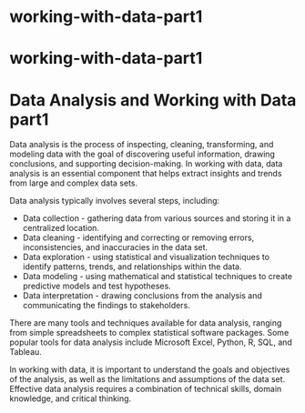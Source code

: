 # working-with-data-part1
# working-with-data-part1
<!DOCTYPE html>
<html>
<head>

</head>
<body>
	<h1>Data Analysis and Working with Data part1</h1>
	<p>Data analysis is the process of inspecting, cleaning, transforming, and modeling data with the goal of discovering useful information, drawing conclusions, and supporting decision-making. In working with data, data analysis is an essential component that helps extract insights and trends from large and complex data sets.</p>
	<p>Data analysis typically involves several steps, including:</p>
	<ul>
		<li>Data collection - gathering data from various sources and storing it in a centralized location.</li>
		<li>Data cleaning - identifying and correcting or removing errors, inconsistencies, and inaccuracies in the data set.</li>
		<li>Data exploration - using statistical and visualization techniques to identify patterns, trends, and relationships within the data.</li>
		<li>Data modeling - using mathematical and statistical techniques to create predictive models and test hypotheses.</li>
		<li>Data interpretation - drawing conclusions from the analysis and communicating the findings to stakeholders.</li>
	</ul>
	<p>There are many tools and techniques available for data analysis, ranging from simple spreadsheets to complex statistical software packages. Some popular tools for data analysis include Microsoft Excel, Python, R, SQL, and Tableau.</p>
	<p>In working with data, it is important to understand the goals and objectives of the analysis, as well as the limitations and assumptions of the data set. Effective data analysis requires a combination of technical skills, domain knowledge, and critical thinking.</p>
</body>
</html>
